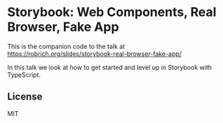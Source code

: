 Storybook: Web Components, Real Browser, Fake App
=================================================

This is the companion code to the talk at https://robrich.org/slides/storybook-real-browser-fake-app/

In this talk we look at how to get started and level up in Storybook with TypeScript.

License
-------

MIT
